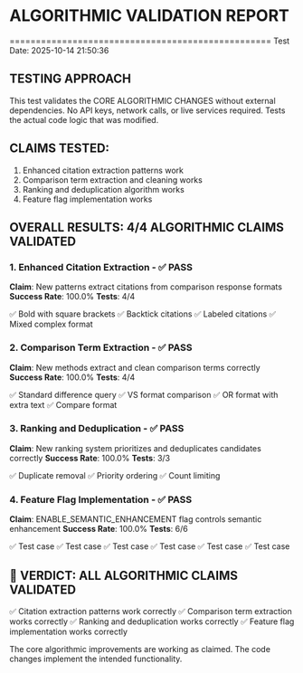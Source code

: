 # ALGORITHMIC VALIDATION REPORT
==================================================
Test Date: 2025-10-14 21:50:36

## TESTING APPROACH
This test validates the CORE ALGORITHMIC CHANGES without external dependencies.
No API keys, network calls, or live services required.
Tests the actual code logic that was modified.

## CLAIMS TESTED:
1. Enhanced citation extraction patterns work
2. Comparison term extraction and cleaning works
3. Ranking and deduplication algorithm works
4. Feature flag implementation works

## OVERALL RESULTS: 4/4 ALGORITHMIC CLAIMS VALIDATED

### 1. Enhanced Citation Extraction - ✅ PASS
**Claim**: New patterns extract citations from comparison response formats
**Success Rate**: 100.0%
**Tests**: 4/4

  ✅ Bold with square brackets
  ✅ Backtick citations
  ✅ Labeled citations
  ✅ Mixed complex format

### 2. Comparison Term Extraction - ✅ PASS
**Claim**: New methods extract and clean comparison terms correctly
**Success Rate**: 100.0%
**Tests**: 4/4

  ✅ Standard difference query
  ✅ VS format comparison
  ✅ OR format with extra text
  ✅ Compare format

### 3. Ranking and Deduplication - ✅ PASS
**Claim**: New ranking system prioritizes and deduplicates candidates correctly
**Success Rate**: 100.0%
**Tests**: 3/3

  ✅ Duplicate removal
  ✅ Priority ordering
  ✅ Count limiting

### 4. Feature Flag Implementation - ✅ PASS
**Claim**: ENABLE_SEMANTIC_ENHANCEMENT flag controls semantic enhancement
**Success Rate**: 100.0%
**Tests**: 6/6

  ✅ Test case
  ✅ Test case
  ✅ Test case
  ✅ Test case
  ✅ Test case
  ✅ Test case

## 🎉 VERDICT: ALL ALGORITHMIC CLAIMS VALIDATED

✅ Citation extraction patterns work correctly
✅ Comparison term extraction works correctly
✅ Ranking and deduplication works correctly
✅ Feature flag implementation works correctly

The core algorithmic improvements are working as claimed.
The code changes implement the intended functionality.